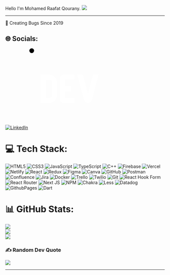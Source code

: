 Hello I'm Mohamed Raafat Qourany.
[![](https://visitcount.itsvg.in/api?id=Mohamedqourany&icon=0&color=12)](https://visitcount.itsvg.in)
_________________________________

🔭 Creating Bugs Since 2019 <br>


## 🌐 Socials:
[![LinkedIn](https://img.shields.io/badge/LinkedIn-%230077B5.svg?logo=linkedin&logoColor=white)](https://linkedin.com/in/mohammedqourany) 
<a href="https://dev.to/mohamedqourany"><svg width="256" height="256" viewBox="0 0 256 256" fill="none" xmlns="http://www.w3.org/2000/svg">
<rect width="15" height="15" rx="60" fill="black"/>
<path fill-rule="evenodd" clip-rule="evenodd" d="M87.3749 147.217C87.3749 157.436 81.0804 172.918 61.1561 172.886H36V83H61.6874C80.9015 83 87.3641 98.4608 87.3695 108.685L87.3749 147.217ZM62.582 99.8189C64.6856 99.8189 66.7946 100.607 68.8982 102.182C70.9963 103.757 72.0535 106.126 72.0589 109.277V147.114C72.0589 150.27 71.0071 152.633 68.9036 154.209C66.8 155.784 64.691 156.572 62.5874 156.572H53.1268V99.8189H62.582Z" fill="white"/>
<path d="M141.959 99.0529H113.073V119.924H130.731V135.988H113.073V156.854H141.965V172.918H108.253C102.203 173.076 97.1717 168.284 97.0199 162.222V94.2561C96.8735 88.1989 101.661 83.1684 107.706 83.0163H141.965L141.959 99.0529Z" fill="white"/>
<path d="M198.149 161.684C190.992 178.389 178.17 175.064 172.429 161.684L151.539 83.0217H169.197L185.305 144.8L201.336 83.0217H219L198.149 161.684Z" fill="white"/>
</svg></a>
# 💻 Tech Stack:
![HTML5](https://img.shields.io/badge/html5-%23E34F26.svg?style=for-the-badge&logo=html5&logoColor=white) ![CSS3](https://img.shields.io/badge/css3-%231572B6.svg?style=for-the-badge&logo=css3&logoColor=white) ![JavaScript](https://img.shields.io/badge/javascript-%23323330.svg?style=for-the-badge&logo=javascript&logoColor=%23F7DF1E) ![TypeScript](https://img.shields.io/badge/typescript-%23007ACC.svg?style=for-the-badge&logo=typescript&logoColor=white) ![C++](https://img.shields.io/badge/c++-%2300599C.svg?style=for-the-badge&logo=c%2B%2B&logoColor=white) ![Firebase](https://img.shields.io/badge/firebase-%23039BE5.svg?style=for-the-badge&logo=firebase) ![Vercel](https://img.shields.io/badge/vercel-%23000000.svg?style=for-the-badge&logo=vercel&logoColor=white) ![Netlify](https://img.shields.io/badge/netlify-%23000000.svg?style=for-the-badge&logo=netlify&logoColor=#00C7B7) ![React](https://img.shields.io/badge/react-%2320232a.svg?style=for-the-badge&logo=react&logoColor=%2361DAFB) ![Redux](https://img.shields.io/badge/redux-%23593d88.svg?style=for-the-badge&logo=redux&logoColor=white) ![Figma](https://img.shields.io/badge/figma-%23F24E1E.svg?style=for-the-badge&logo=figma&logoColor=white) ![Canva](https://img.shields.io/badge/Canva-%2300C4CC.svg?style=for-the-badge&logo=Canva&logoColor=white) ![GitHub](https://img.shields.io/badge/github-%23121011.svg?style=for-the-badge&logo=github&logoColor=white) ![Postman](https://img.shields.io/badge/Postman-FF6C37?style=for-the-badge&logo=postman&logoColor=white) ![Confluence](https://img.shields.io/badge/confluence-%23172BF4.svg?style=for-the-badge&logo=confluence&logoColor=white) ![Jira](https://img.shields.io/badge/jira-%230A0FFF.svg?style=for-the-badge&logo=jira&logoColor=white) ![Docker](https://img.shields.io/badge/docker-%230db7ed.svg?style=for-the-badge&logo=docker&logoColor=white) ![Trello](https://img.shields.io/badge/Trello-%23026AA7.svg?style=for-the-badge&logo=Trello&logoColor=white) ![Twilio](https://img.shields.io/badge/Twilio-F22F46?style=for-the-badge&logo=Twilio&logoColor=white) ![Git](https://img.shields.io/badge/git-%23F05033.svg?style=for-the-badge&logo=git&logoColor=white) ![React Hook Form](https://img.shields.io/badge/React%20Hook%20Form-%23EC5990.svg?style=for-the-badge&logo=reacthookform&logoColor=white) ![React Router](https://img.shields.io/badge/React_Router-CA4245?style=for-the-badge&logo=react-router&logoColor=white) ![Next JS](https://img.shields.io/badge/Next-black?style=for-the-badge&logo=next.js&logoColor=white) ![NPM](https://img.shields.io/badge/NPM-%23CB3837.svg?style=for-the-badge&logo=npm&logoColor=white) ![Chakra](https://img.shields.io/badge/chakra-%234ED1C5.svg?style=for-the-badge&logo=chakraui&logoColor=white) ![Less](https://img.shields.io/badge/less-2B4C80?style=for-the-badge&logo=less&logoColor=white) ![Datadog](https://img.shields.io/badge/datadog-%23632CA6.svg?style=for-the-badge&logo=datadog&logoColor=white) ![GithubPages](https://img.shields.io/badge/github%20pages-121013?style=for-the-badge&logo=github&logoColor=white) ![Dart](https://img.shields.io/badge/dart-%230175C2.svg?style=for-the-badge&logo=dart&logoColor=white)
# 📊 GitHub Stats:
![](https://github-readme-stats.vercel.app/api?username=Mohamedqourany&theme=tokyonight&hide_border=false&include_all_commits=true&count_private=true)<br/>
![](https://github-readme-streak-stats.herokuapp.com/?user=Mohamedqourany&theme=tokyonight&hide_border=false)<br/>
![](https://github-readme-stats.vercel.app/api/top-langs/?username=Mohamedqourany&theme=tokyonight&hide_border=false&include_all_commits=true&count_private=true&layout=compact)

### ✍️ Random Dev Quote
![](https://quotes-github-readme.vercel.app/api?type=horizontal&theme=dark)

---


<!-- Proudly created with GPRM ( https://gprm.itsvg.in ) -->

